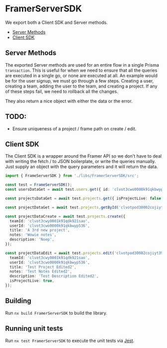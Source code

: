 # FramerServerSDK

We export both a Client SDK and Server methods.

- [Server Methods](#server-methods)
- [Client SDK](#client-sdk)


## Server Methods

The exported Server methods are used for an entire flow in a single Prisma `transaction`. This is useful for when we need to ensure that all the queries are executed in a single go, or none are executed at all. An example would be for the user signup, we must go through a few steps. Creating a user, creating a team, adding the user to the team, and creating a project. If any of these steps fail, we need to rollback all the changes.

They also return a nice object with either the data or the error.

## TODO:

- Ensure uniqueness of a project / frame path on create / edit.

## Client SDK

The Client SDK is a wrapper around the Framer API so we don't have to deal with writing the fetch / to JSON boilerplate, or write the queries manually. Just supply an object with the query parameters and it will return the data.

```ts
import { FrameServerSDK } from './libs/FramerServerSDK/src';

const test = FrameServerSDK();
const usersDataGet = await test.users.get({ id: 'clvot3cwo0000k91qkbwyp536' });

const projectsDataGet = await test.projects.get({ isProjectLive: false });

const projectDataGet = await test.projects.getById('clvotpod30002cojiyt3955dt');

const projectDataCreate = await test.projects.create({
  teamId: 'clvot3cwy0001k91qdk921sao',
  userId: 'clvot3cwo0000k91qkbwyp536',
  title: 'A 3rd new project',
  notes: 'Wowie notes',
  description: 'Noep',
});

const projectDataEdit = await test.projects.edit('clvotpod30002cojiyt3955dt', {
  teamId: 'clvot3cwy0001k91qdk921sao',
  userId: 'clvot3cwo0000k91qkbwyp536',
  title: 'Test Project Edited2',
  notes: 'Test Notes Edited2',
  description: 'Test Description Edited2',
  isProjectLive: true,
});
```

## Building

Run `nx build FramerServerSDK` to build the library.

## Running unit tests

Run `nx test FramerServerSDK` to execute the unit tests via [Jest](https://jestjs.io).

